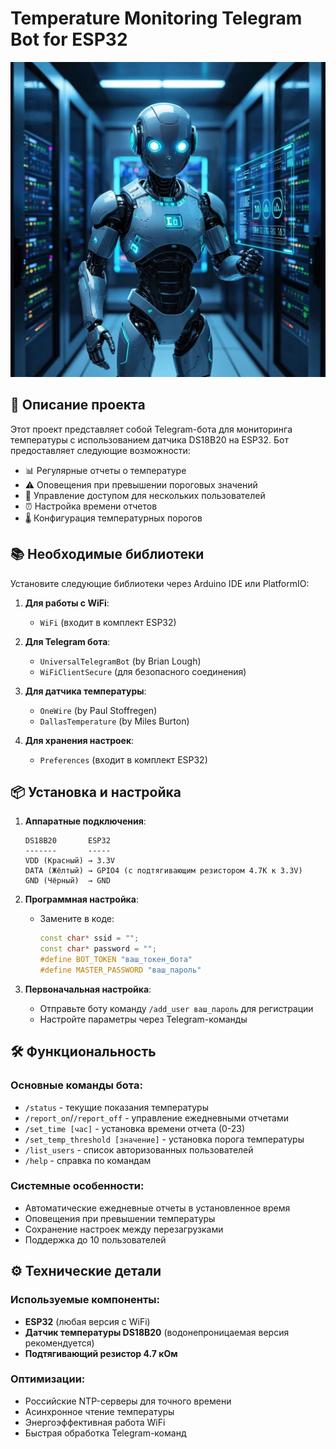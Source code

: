 # Temperature Monitoring Telegram Bot for ESP32

![TgESP32Bot](https://github.com/AlexRodving/TgESP32Bot/blob/main/TgESP32Bot.jpg)

## 📝 Описание проекта

Этот проект представляет собой Telegram-бота для мониторинга температуры с использованием датчика DS18B20 на ESP32. Бот предоставляет следующие возможности:

- 📊 Регулярные отчеты о температуре
- ⚠️ Оповещения при превышении пороговых значений
- 👥 Управление доступом для нескольких пользователей
- ⏰ Настройка времени отчетов
- 🌡️ Конфигурация температурных порогов

## 📚 Необходимые библиотеки

Установите следующие библиотеки через Arduino IDE или PlatformIO:

1. **Для работы с WiFi**:
   - `WiFi` (входит в комплект ESP32)

2. **Для Telegram бота**:
   - `UniversalTelegramBot` (by Brian Lough)
   - `WiFiClientSecure` (для безопасного соединения)

3. **Для датчика температуры**:
   - `OneWire` (by Paul Stoffregen)
   - `DallasTemperature` (by Miles Burton)

4. **Для хранения настроек**:
   - `Preferences` (входит в комплект ESP32)

## 📦 Установка и настройка

1. **Аппаратные подключения**:
   ```
   DS18B20       ESP32
   -------       -----
   VDD (Красный) → 3.3V
   DATA (Жёлтый) → GPIO4 (с подтягивающим резистором 4.7К к 3.3V)
   GND (Чёрный)  → GND
   ```

2. **Программная настройка**:
   - Замените в коде:
     ```cpp
     const char* ssid = "";
     const char* password = "";
     #define BOT_TOKEN "ваш_токен_бота"
     #define MASTER_PASSWORD "ваш_пароль"
     ```

3. **Первоначальная настройка**:
   - Отправьте боту команду `/add_user ваш_пароль` для регистрации
   - Настройте параметры через Telegram-команды

## 🛠️ Функциональность

### Основные команды бота:
- `/status` - текущие показания температуры
- `/report_on`/``/report_off`` - управление ежедневными отчетами
- `/set_time [час]` - установка времени отчета (0-23)
- `/set_temp_threshold [значение]` - установка порога температуры
- `/list_users` - список авторизованных пользователей
- `/help` - справка по командам

### Системные особенности:
- Автоматические ежедневные отчеты в установленное время
- Оповещения при превышении температуры
- Сохранение настроек между перезагрузками
- Поддержка до 10 пользователей

## ⚙️ Технические детали

### Используемые компоненты:
- **ESP32** (любая версия с WiFi)
- **Датчик температуры DS18B20** (водонепроницаемая версия рекомендуется)
- **Подтягивающий резистор 4.7 кОм**

### Оптимизации:
- Российские NTP-серверы для точного времени
- Асинхронное чтение температуры
- Энергоэффективная работа WiFi
- Быстрая обработка Telegram-команд
